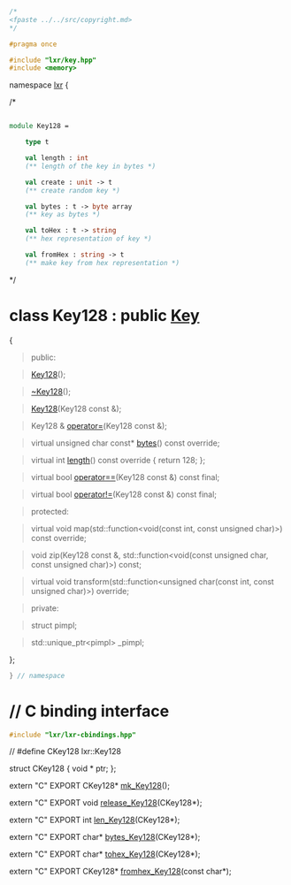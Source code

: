 ```cpp

/*
<fpaste ../../src/copyright.md>
*/

#pragma once

#include "lxr/key.hpp"
#include <memory>
````

namespace [lxr](namespace.list) {

/*

```fsharp

module Key128 =

    type t

    val length : int
    (** length of the key in bytes *)

    val create : unit -> t
    (** create random key *)

    val bytes : t -> byte array
    (** key as bytes *)

    val toHex : t -> string
    (** hex representation of key *)

    val fromHex : string -> t
    (** make key from hex representation *)
```

*/

# class Key128 : public [Key](key.hpp.md)

{

>public:

>[Key128](key128_ctor.cpp.md)();

>[~Key128](key128_ctor.cpp.md)();

>[Key128](key128_ctor.cpp.md)(Key128 const &);

>Key128 & [operator=](key128_ctor.cpp.md)(Key128 const &);

>virtual unsigned char const* [bytes](key128_functions.cpp.md)() const override;

>virtual int [length](key128_functions.cpp.md)() const override { return 128; };

>virtual bool [operator==](key128_functions.cpp.md)(Key128 const &) const final;

>virtual bool [operator!=](key128_functions.cpp.md)(Key128 const &) const final;

>protected:

>virtual void map(std::function&lt;void(const int, const unsigned char)&gt;) const override;

>void zip(Key128 const &, std::function&lt;void(const unsigned char, const unsigned char)&gt;) const;

>virtual void transform(std::function&lt;unsigned char(const int, const unsigned char)&gt;) override;

>private:

>struct pimpl;

>std::unique_ptr&lt;pimpl&gt; _pimpl;

};

```cpp
} // namespace
```

# // C binding interface
```cpp
#include "lxr/lxr-cbindings.hpp"
```

// #define CKey128 lxr::Key128

struct CKey128 {
   void * ptr;
};

extern "C" EXPORT
CKey128* [mk_Key128](key128_cbindings.cpp.md)();

extern "C" EXPORT
void [release_Key128](key128_cbindings.cpp.md)(CKey128*);

extern "C" EXPORT
int [len_Key128](key128_cbindings.cpp.md)(CKey128*);

extern "C" EXPORT
char* [bytes_Key128](key128_cbindings.cpp.md)(CKey128*);

extern "C" EXPORT
char* [tohex_Key128](key128_cbindings.cpp.md)(CKey128*);

extern "C" EXPORT
CKey128* [fromhex_Key128](key128_cbindings.cpp.md)(const char*);
